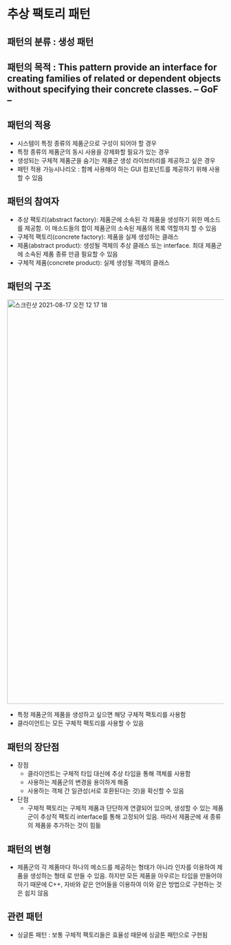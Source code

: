 # 추상 팩토리 패턴

## 패턴의 분류 : 생성 패턴
## 패턴의 목적 : This pattern provide an interface for creating families of related or dependent objects without specifying their concrete classes. – GoF –
## 패턴의 적용
- 시스템이 특정 종류의 제품군으로 구성이 되어야 할 경우
- 특정 종류의 제품군의 동시 사용을 강제화할 필요가 있는 경우
- 생성되는 구체적 제품군을 숨기는 제품군 생성 라이브러리를 제공하고 싶은 경우
- 패턴 적용 가능시나리오 : 함께 사용해야 하는 GUI 컴포넌트를 제공하기 위해 사용할 수 있음
## 패턴의 참여자
- 추상 팩토리(abstract factory): 제품군에 소속된 각 제품을 생성하기 위한 메소드를 제공함. 이 매소드들의 합이 제품군의 소속된 제품의 목록 역할까지 할 수 있음
- 구체적 팩토리(concrete factory): 제품을 실제 생성하는 클래스
- 제품(abstract product): 생성될 객체의 추상 클래스 또는 interface. 최대 제품군에 소속된 제품 종류 만큼 필요할 수 있음
- 구체적 제품(concrete product): 실제 생성될 객체의 클래스

## 패턴의 구조 
<img width="938" alt="스크린샷 2021-08-17 오전 12 17 18" src="https://user-images.githubusercontent.com/65120581/129587304-de4e1998-7e26-40f8-99de-32f5d0e963f8.png"><br>
- 특정 제품군의 제품을 생성하고 싶으면 해당 구체적 팩토리를 사용함
- 클라이언트는 모든 구체적 팩토리를 사용할 수 있음
## 패턴의 장단점
- 장점
  - 클라이언트는 구체적 타입 대신에 추상 타입을 통해 객체를 사용함
  - 사용하는 제품군의 변경을 용이하게 해줌
  - 사용하는 객체 간 일관성(서로 호환된다는 것)을 확신할 수 있음 
- 단점
  - 구체적 팩토리는 구체적 제품과 단단하게 연결되어 있으며, 생성할 수 있는 제품군이 추상적 팩토리 interface를 통해 고정되어 있음. 따라서 제품군에 새 종류의 제품을 추가하는 것이 힘듦

## 패턴의 변형
- 제품군의 각 제품마다 하나의 메소드를 제공하는 형태가 아니라 인자를 이용하여 제품을 생성하는 형태 로 만들 수 있음. 하지만 모든 제품을 아우르는 타입을 만들어야 하기 때문에 C++, 자바와 같은 언어들을 이용하여 이와 같은 방법으로 구현하는 것은 쉽지 않음


## 관련 패턴
- 싱글톤 패턴 : 보통 구체적 팩토리들은 효율성 때문에 싱글톤 패턴으로 구현됨
